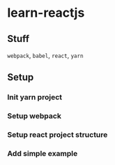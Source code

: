 # learn-reactjs
## Stuff
`webpack`, `babel`, `react`, `yarn`
## Setup
### Init yarn project
### Setup webpack
### Setup react project structure
### Add simple example
